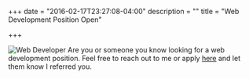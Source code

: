 +++
date = "2016-02-17T23:27:08-04:00"
description = ""
title = "Web Development Position Open"

+++

<p><img src="http://img.memecdn.com/I-Was-A-Web-Developer-Before-The-Internet_o_93665.jpg" alt="Web Developer" />
Are you or someone you know looking for a web development position. Feel free to reach out to me or apply <a href="https://cbs.avature.net/cbsinteractivecareers/JobDetail/Web-Developer/4024">here</a> and let them know I referred you.</p>
